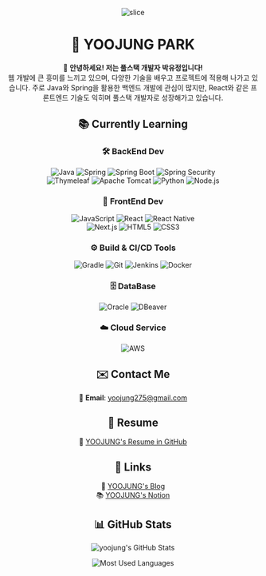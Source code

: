 <div align=center>

![slice](https://capsule-render.vercel.app/api?type=slice&color=auto&height=250&text=Welcome👋&fontAlign=75&rotate=13&fontAlignY=20&desc=YOOJUNG's%20GitHub&descAlign=75&descAlignY=43&descSize=25)

# 🦋 YOOJUNG PARK

👋 **안녕하세요! 저는 풀스택 개발자 박유정입니다!**  
웹 개발에 큰 흥미를 느끼고 있으며, 다양한 기술을 배우고 프로젝트에 적용해 나가고 있습니다. 주로 Java와 Spring을 활용한 백엔드 개발에 관심이 많지만, React와 같은 프론트엔드 기술도 익히며 풀스택 개발자로 성장해가고 있습니다.

## 📚 Currently Learning

### 🛠 BackEnd Dev
![Java](https://img.shields.io/badge/Java-%23ED8B00.svg?style=for-the-badge&logo=java&logoColor=white)
![Spring](https://img.shields.io/badge/Spring-%236DB33F.svg?style=for-the-badge&logo=spring&logoColor=white)
![Spring Boot](https://img.shields.io/badge/Spring%20Boot-%236DB33F.svg?style=for-the-badge&logo=springboot&logoColor=white)
![Spring Security](https://img.shields.io/badge/Spring%20Security-%236DB33F.svg?style=for-the-badge&logo=springsecurity&logoColor=white)
<br>
![Thymeleaf](https://img.shields.io/badge/Thymeleaf-%23005C0F.svg?style=for-the-badge&logo=thymeleaf&logoColor=white)
![Apache Tomcat](https://img.shields.io/badge/Apache%20Tomcat-%23F8DC75.svg?style=for-the-badge&logo=apachetomcat&logoColor=black)
![Python](https://img.shields.io/badge/Python-%233776AB.svg?style=for-the-badge&logo=python&logoColor=white)
![Node.js](https://img.shields.io/badge/Node.js-%23339933.svg?style=for-the-badge&logo=nodedotjs&logoColor=white)

### 🎨 FrontEnd Dev
![JavaScript](https://img.shields.io/badge/JavaScript-%23F7DF1E.svg?style=for-the-badge&logo=javascript&logoColor=black)
![React](https://img.shields.io/badge/React-%2320232a.svg?style=for-the-badge&logo=react&logoColor=%2361DAFB)
![React Native](https://img.shields.io/badge/React%20Native-%2320232a.svg?style=for-the-badge&logo=reactnative&logoColor=%2361DAFB)
<br>
![Next.js](https://img.shields.io/badge/Next.js-%23000000.svg?style=for-the-badge&logo=next.js&logoColor=white)
![HTML5](https://img.shields.io/badge/HTML5-%23E34F26.svg?style=for-the-badge&logo=html5&logoColor=white)
![CSS3](https://img.shields.io/badge/CSS3-%231572B6.svg?style=for-the-badge&logo=css3&logoColor=white)

### ⚙️ Build & CI/CD Tools
![Gradle](https://img.shields.io/badge/Gradle-02303A.svg?style=for-the-badge&logo=gradle&logoColor=white)
![Git](https://img.shields.io/badge/Git-%23F05033.svg?style=for-the-badge&logo=git&logoColor=white)
![Jenkins](https://img.shields.io/badge/Jenkins-%23D24939.svg?style=for-the-badge&logo=jenkins&logoColor=white)
![Docker](https://img.shields.io/badge/Docker-%232496ED.svg?style=for-the-badge&logo=docker&logoColor=white)

### 🗄️ DataBase
![Oracle](https://img.shields.io/badge/Oracle-F80000?style=for-the-badge&logo=oracle&logoColor=white)
![DBeaver](https://img.shields.io/badge/DBeaver-3731f4?style=for-the-badge&logo=dbeaver&logoColor=white)

### ☁️ Cloud Service
![AWS](https://img.shields.io/badge/AWS-%23232F3E.svg?style=for-the-badge&logo=amazonaws&logoColor=white)

## ✉️ Contact Me
📧 **Email**: [yoojung275@gmail.com](mailto:yoojung275@gmail.com)

## 📝 Resume
📄 [YOOJUNG's Resume in GitHub](https://github.com/yoojung275/resume)

## 💼 Links
📖 [YOOJUNG's Blog](https://yourbloglink.com)  
📚 [YOOJUNG's Notion](https://yournotionlink.com)  

## 📊 GitHub Stats

![yoojung's GitHub Stats](https://github-readme-stats.vercel.app/api?username=yoojung275&show_icons=true&theme=solarized-light)

![Most Used Languages](https://github-readme-stats.vercel.app/api/top-langs/?username=yoojung275&layout=compact&theme=solarized-light)

</div>
